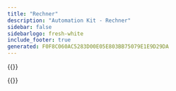 ```yaml
---
title: "Rechner"
description: "Automation Kit - Rechner"
sidebar: false
sidebarlogo: fresh-white
include_footer: true
generated: F0F8C060AC5283D00E05E803BB75079E1E9D29DA
---
```

{{<questions name="/content/de/calculator.json" completed="" showNavigationButtons=true registerJavaScript="getItemPrice,botTotal,migrationTotal" locale="de">}}
<script>
window.getItemPrice = getItemPrice = function (params) {
  var rowType = !!this.row
    ? this.row.getQuestionByColumnName('type')
    : null;

    var modeType = !!this.row
    ? this.row.getQuestionByColumnName('mode')
    : null;
  // if we can't find a question inside the cell (by row and column name) then return
  if (! rowType || ! modeType) 
    return 0;
  
  // get the selected item/choice
  var selectedType = rowType.selectedItem;

  if ( selectedType == null ) {
    // return 0 if a user did not select the item yet.
    return 0
  }

  var modeType = modeType.selectedItem;

  if ( modeType == null ) {
    // return 0 if a user did not select the item yet.
    return 0
  }

  switch ( selectedType.value ) {
    case "Trial":
        return 0;
    case "User":
        switch ( modeType.value ) {
            case "Attended":
                return 40;
                break;
            case "Unattended":
                return 190;
                break;
            case "Cloud":
                return 15;
            default:
                return "";
        }
        break;
    case "Flow":
        switch ( modeType.value ) {
            case "Attended":
                return "";
                break;
            case "Unattended":
                return (150 * 5) + (5 * 100);
                break;
             case "Cloud":
                return (5 * 100);
                break;
            default:
                return "";
        }
        break
    case "Extra Flow":
        switch ( modeType.value ) {
            case "Attended":
                return "";
                break;
            case "Unattended":
                return 150 + 100;
                break;
             case "Cloud":
                return 100;
                break;
        }
        break;
  }
};
window.botTotal = function(row) {
    if ( row == null || row.length == 0 || row[0] == null || row[0].percentage == null ) {
        return 0;
    }
    let bots =  window.currentSurvey.data['how-many-bots'] + 0;
    return (bots * (row[0].percentage / 100));
}
window.migrationTotal = function(row) {
     if ( row == null || row.length == 0 || row[0] == null || row[0].botsPerMonth == null ) {
      return 0;
    }
    let rowBots = botTotal(row);
    return Math.ceil((rowBots / row[0].botsPerMonth) * 20);
}
window.surveyChanged = function (sender, options) {
    window.currentSurvey = sender;
    var calculateChange = () => {
        let bots = sender.data['how-many-bots'] + 0;
        let percentAttended = sender.data['attended-percentage'] + 0;
        let percentUnattended = sender.data['unattended-percentage'] + 0;
        let attended = bots * ( percentAttended / 100);
        let unattended = bots * ( percentUnattended / 100);
        let items = [];
        if ( attended > 0 ) {
            items.push({service: 'U_RPA_A', quantity: attended})
        }
        if ( unattended > 0 ) {
            items.push({service: 'U_RPA_UA', quantity: unattended})
        }
        sender.setValue('items', items);
        calculatePlan()
    }
    var calculatePlan = () => {
        if ( sender.data['calc-migration-plan'] == false ) {
            return;
        }
        let bots = sender.data['how-many-bots'] + 0;
        let times = sender.data['migration-times']
        let attendedPercentage = sender.data['attended-percentage']
        let unattendedPercentage = sender.data['unattended-percentage']
        let groups = sender.data['migration-groups']
        if ( times == null || groups == null ) {
            return;
        }

        var groupData = {}
        for ( var i = 0; i < groups.length; i++ ) {
            groupData[groups[i].name] = {
                'name': groups[i].name,
                'months': []
            }
        }
        
        for ( var i = 0; i < times.length; i++ ) {
            if ( times[i].group == null || times[i].group.length == 0 ) {
                continue;
            }
            if ( typeof times[i].total === "undefined" ) {
                continue;
            }
            let group = groupData[times[i].group];
            let months = Math.ceil(times[i].total / 20);
           
            while ( months > group.months.length ) {
                group.months.push({
                    'name': group.name + ' ' + (group.months.length + 1),
                    'low': 0,
                    'medium': 0,
                    'high': 0,
                    'attended': 0,
                    'unattended': 0,
                })
            }

            for ( var month = 0; month < months; month++) {
                var botsMigrated = times[i].botsPerMonth
                if (month + 1 == months) {
                    if ( bots > times[i].botsPerMonth ) {
                        botsMigrated = Math.min(botsMigrated, bots - (month * times[i].botsPerMonth));
                    } else {
                        botsMigrated = bots;
                    }
                }
                switch ( times[i].complexity ) {
                    case "low":
                        group.months[month].low += botsMigrated;
                        break;
                    case "medium":
                        group.months[month].medium += botsMigrated;
                        break;
                    case "high":
                        group.months[month].high += botsMigrated;
                        break;
                }
                group.months[month].attended += Math.round(botsMigrated * (attendedPercentage / 100));
                group.months[month].unattended += Math.round(botsMigrated * (unattendedPercentage / 100));
            }
            
        }
        var items = [];
        for ( var i = 0; i < groups.length; i++ ) {
            var group = groupData[groups[i].name]
            for ( var month = 0; month < group.months.length; month++ ) {
                items.push(group.months[month]);
            }
        }
        sender.setValue('migration-plan', items);
    }
    switch ( options.name ) {
        case 'how-many-bots':
        case 'attended-percentage':
        case 'unattended-percentage':
            calculateChange();
            break;
        case 'migration-groups':
            var items = []
            if ( options.value != null ) {
                for ( var i = 0; i < options.value.length;i++ ) {
                    if ( typeof options.value[i].name === "string" && options.value[i].name.length > 0 ) {
                        items.push(options.value[i].name);
                    }
                }
            }
            let groups = sender.getQuestionByName('groups')
            if ( typeof groups !== "undefined") {
                groups.choices = items
            }
            break;
        case 'migration-times':
            calculatePlan();
            break;
        case 'sample-scenario':
            switch ( options.value ) {
                case 'migration-single-unattended':
                    sender.setValue('how-many-bots', 1);
                    sender.setValue('attended-percentage', 0);
                    sender.setValue('unattended-percentage', 100);
                    var groups1 = sender.getQuestionByName('groups')
                    if ( typeof groups1 !== "undefined") {
                        groups1.choices = ['Migration']
                    }
                    sender.clearValue('migration-groups')
                    sender.setValue('migration-groups',[
                        {name: 'Migration', description: "Migrate single bot"}
                    ])
                    sender.clearValue('migration-times')
                    sender.setValue('migration-times', [ 
                        {'complexity':'low', 'service':'U_RPA_UA', 'percentage': 100, group: 'Migration', 'botsPerMonth': 1 }
                    ]);
                    sender.clearValue('items')
                    sender.setValue('items',[{'type':'User', 'mode': 'Unattended', 'quantity':1}]);
                    break;
                case 'migration-200':
                    sender.setValue('how-many-bots', 200);
                    sender.setValue('attended-percentage', 90);
                    sender.setValue('unattended-percentage', 10);
                    sender.setValue('bots-per-month-ramp', 5);
                    sender.setValue('bots-per-month-factory', 20);
                    sender.clearValue('migration-groups')
                    var groups2 = sender.getQuestionByName('groups')
                    if ( typeof groups2 !== "undefined") {
                        groups2.choices = ['Ramp Up', 'Factory']
                    }
                    sender.setValue('migration-groups',[
                        {name: 'Ramp Up', description: "Setup migration patterns and engage business units"},
                        {name: 'Factory', description: "Wave deployment model of bots per month"},
                    ])
                    sender.clearValue('migration-times')
                    sender.setValue('migration-times', [
                        {'complexity':'low', 'percentage': 1, group: 'Ramp Up', botsPerMonth: 2 }, 
                        {'complexity':'low', 'percentage': 59,  group: 'Factory', botsPerMonth: 15 }, 
                        {'complexity':'medium', 'percentage': 30, group: 'Factory', botsPerMonth: 20 },
                        {'complexity':'high', 'percentage': 10, group: 'Factory', botsPerMonth: 2 }
                    ]),
                    sender.clearValue('items')
                    sender.setValue('items',[
                        {'type':'User', 'mode': 'Attended', 'quantity':180},
                        {'type':'User', 'mode': 'Unattended', 'quantity':20}
                    ]);
                    break;
            }
            break;
    }
}
</script>
{{</questions>}}
